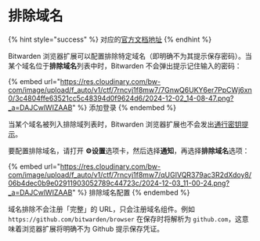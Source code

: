 # 排除域名

{% hint style="success" %}
对应的[官方文档地址](https://bitwarden.com/help/article/exclude-domains/)
{% endhint %}

Bitwarden 浏览器扩展可以配置排除特定域名（即明确不为其提示保存密码）。当某个域名位于**排除域名**列表中时，Bitwarden 不会弹出提示记住输入的密码：

{% embed url="https://res.cloudinary.com/bw-com/image/upload/f_auto/v1/ctf/7rncvj1f8mw7/7GnwQ6UKY6er7PpCWj6xn0/3c4804ffe63521cc5c48394d0f9624d6/2024-12-02_14-08-47.png?_a=DAJCwlWIZAAB" %}
添加登录
{% endembed %}

当某个域名被列入排除域列表时，Bitwarden 浏览器扩展也不会发出[通行密钥提示](../password-manager/vault-basics/storing-passkeys.md)。

要配置排除域名，请打开 **⚙️设置**选项卡，然后选择**通知**，再选择**排除域名**选项：

{% embed url="https://res.cloudinary.com/bw-com/image/upload/f_auto/v1/ctf/7rncvj1f8mw7/qUGIVQR379ac3R2dXdoy8/06b4dec0b9e02911903052789c44723c/2024-12-03_11-00-24.png?_a=DAJCwlWIZAAB" %}
排除域名配置
{% endembed %}

域名排除不会注册「完整」的 URL，只会注册域名组件。例如 `https://github.com/bitwarden/browser` 在保存时将解析为 `github.com`，这意味着浏览器扩展将明确不为 Github 提示保存凭证。
